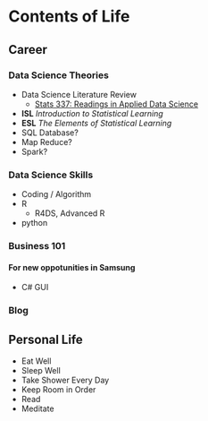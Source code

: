 # Contents of Life

## Career

### Data Science Theories

- Data Science Literature Review
	- [Stats 337: Readings in Applied Data Science](https://github.com/hadley/stats337)
- **ISL** _Introduction to Statistical Learning_ 
- **ESL** _The Elements of Statistical Learning_ 
- SQL Database?
- Map Reduce?
- Spark?

### Data Science Skills

- Coding / Algorithm
- R
	- R4DS, Advanced R
- python

### Business 101

#### For new oppotunities in Samsung

- C# GUI

### Blog

## Personal Life

- Eat Well
- Sleep Well
- Take Shower Every Day
- Keep Room in Order
- Read
- Meditate